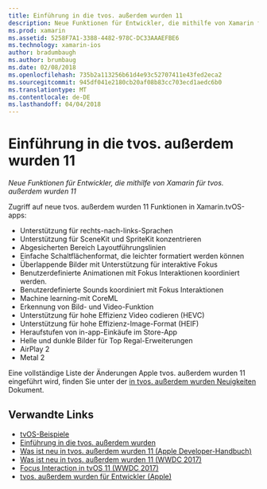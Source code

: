 ```yaml
---
title: Einführung in die tvos. außerdem wurden 11
description: Neue Funktionen für Entwickler, die mithilfe von Xamarin für tvos. außerdem wurden 11
ms.prod: xamarin
ms.assetid: 5258F7A1-3388-4482-978C-DC33AAAEFBE6
ms.technology: xamarin-ios
author: bradumbaugh
ms.author: brumbaug
ms.date: 02/08/2018
ms.openlocfilehash: 735b2a113256b61d4e93c52707411e43fed2eca2
ms.sourcegitcommit: 945df041e2180cb20af08b83cc703ecd1aedc6b0
ms.translationtype: MT
ms.contentlocale: de-DE
ms.lasthandoff: 04/04/2018
---
```

# <a name="introduction-to-tvos-11"></a>Einführung in die tvos. außerdem wurden 11

_Neue Funktionen für Entwickler, die mithilfe von Xamarin für tvos. außerdem wurden 11_

Zugriff auf neue tvos. außerdem wurden 11 Funktionen in Xamarin.tvOS-apps:

- Unterstützung für rechts-nach-links-Sprachen 
- Unterstützung für SceneKit und SpriteKit konzentrieren
- Abgesicherten Bereich Layoutführungslinien 
- Einfache Schaltflächenformat, die leichter formatiert werden können
- Überlappende Bilder mit Unterstützung für interaktive Fokus
- Benutzerdefinierte Animationen mit Fokus Interaktionen koordiniert werden.
- Benutzerdefinierte Sounds koordiniert mit Fokus Interaktionen
- Machine learning-mit CoreML
- Erkennung von Bild- und Video-Funktion
- Unterstützung für hohe Effizienz Video codieren (HEVC)
- Unterstützung für hohe Effizienz-Image-Format (HEIF)
- Heraufstufen von in-app-Einkäufe im Store-App
- Helle und dunkle Bilder für Top Regal-Erweiterungen
- AirPlay 2
- Metal 2

Eine vollständige Liste der Änderungen Apple tvos. außerdem wurden 11 eingeführt wird, finden Sie unter der [in tvos. außerdem wurden Neuigkeiten](https://developer.apple.com/library/content/releasenotes/General/WhatsNewinTVOS/Articles/tvOS_11_0.html) Dokument.



## <a name="related-links"></a>Verwandte Links

- [tvOS-Beispiele](https://developer.xamarin.com/samples/tvos/all/)
- [Einführung in die tvos. außerdem wurden](~/ios/tvos/index.md)
- [Was ist neu in tvos. außerdem wurden 11 (Apple Developer-Handbuch)](https://developer.apple.com/library/content/releasenotes/General/WhatsNewinTVOS/Articles/tvOS_11_0.html)
- [Was ist neu in tvos. außerdem wurden 11 (WWDC 2017)](https://developer.apple.com/videos/play/wwdc2017/209/)
- [Focus Interaction in tvOS 11 (WWDC 2017)](https://developer.apple.com/videos/play/wwdc2017/224/)
- [tvos. außerdem wurden für Entwickler (Apple)](https://developer.apple.com/tvos/)
